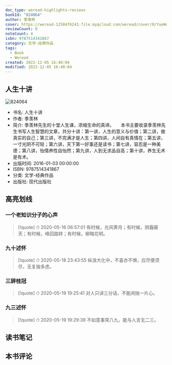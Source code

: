 ```yaml
---
doc_type: weread-highlights-reviews
bookId: "824064"
author: 季羡林
cover: https://weread-1258476243.file.myqcloud.com/weread/cover/0/YueWen_824064/t7_YueWen_824064.jpg
reviewCount: 0
noteCount: 4
isbn: 9787514341867
category: 文学-经典作品
tags:
  - Book
  - Weread
created: 2022-12-05 16:40:04
modified: 2022-12-05 16:40:04
---
```


## 人生十讲

![824064](https://weread-1258476243.file.myqcloud.com/weread/cover/0/YueWen_824064/t7_YueWen_824064.jpg)
- 书名: 人生十讲
- 作者: 季羡林
- 简介: 季羡林先生的十堂人生课，浓缩生命的真谛。　　本书主要收录季羡林先生书写人生智慧的文章，共分十讲：第一讲，人生的意义与价值；第二讲，做真实的自己；第三讲，不完满才是人生；第四讲，人间自有真情在；第五讲，一寸光阴不可轻；第六讲，天下第一好事还是读书；第七讲，容忍是一种美德；第八讲，怡情养性自怡然；第九讲，人到无求品自高；第十讲，养生无术是有术。
- 出版时间: 2016-01-03 00:00:00
- ISBN: 9787514341867
- 分类: 文学-经典作品
- 出版社: 现代出版社

## 高亮划线

### 一个老知识分子的心声


> [!quote] ⏱ 2020-05-16 06:57:01
> 有时候，光风霁月；有时候，阴霾蔽天；有时候，峰回路转；有时候，柳暗花明。
 


### 九十述怀


> [!quote] ⏱ 2020-05-18 23:43:55
> 纵浪大化中，不喜亦不惧，应尽便须尽，无复独多虑。
 


### 三辞桂冠


> [!quote] ⏱ 2020-05-19 19:25:41
> 对人只讲三分话，不能闲抛一片心。
 


### 九三述怀


> [!quote] ⏱ 2020-05-19 19:29:39
> 不如意事常八九，能与人言无二三。
 



## 读书笔记


## 本书评论


